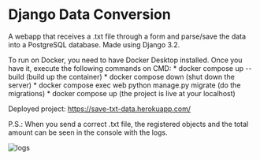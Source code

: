 # Django Data Conversion

A webapp that receives a .txt file through a form and parse/save the data into a PostgreSQL database. Made using Django 3.2.


To run on Docker, you need to have Docker Desktop installed. Once you have it, execute the following commands on CMD:
    * docker compose up --build (build up the container)
    * docker compose down (shut down the server)
    * docker compose exec web python manage.py migrate (do the migrations)
    * docker compose up (the project is live at your localhost)

Deployed project: https://save-txt-data.herokuapp.com/

P.S.: When you send a correct .txt file, the registered objects and the total amount can be seen in the console with the logs.

![logs](https://user-images.githubusercontent.com/99985350/168499163-7e67dce0-01e1-442c-8880-282e042b3f2b.jpg)
